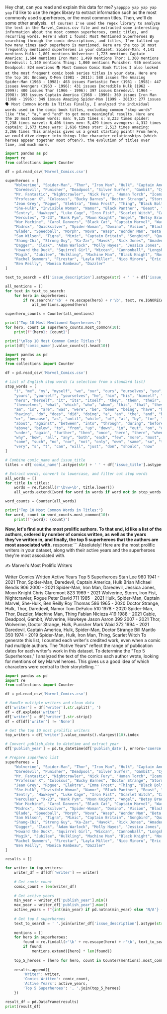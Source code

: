 Hey chat, can you read and explain this data for me?
	```
	yappppp yap yap yap yap
	```
I'd like to use the regex library to extract information such as the most commonly used superheroes, or the most common titles. Then, we'll do some other analysis.
	```
Of course! I've used the regex library to analyze the text in the Marvel_Comics.csv file and extracted some interesting information about the most common superheroes, comic titles, and recurring words. Here's what I found:
Most Mentioned Superheroes
By searching through the comic descriptions, and titles, I've tallied up how many times each superhero is mentioned. Here are the top 10 most frequently mentioned superheroes in your dataset:
Spider-Man: 4,141 mentions
Hulk: 1,801 mentions
Wolverine: 1,723 mentions
Captain America: 1,684 mentions
Iron Man: 1,499 mentions
Thor: 1,360 mentions
Daredevil: 1,140 mentions
Thing: 1,060 mentions
Punisher: 936 mentions
Deadpool: 824 mentions
📚 Most Common Comic Book Titles
I also looked at the most frequent comic book series titles in your data. Here are the top 10:
Uncanny X-Men (1981 - 2011): 588 issues
The Amazing Spider-Man (1963 - 1998): 463 issues
Fantastic Four (1961 - 1998): 447 issues
Avengers (1963 - 1996): 431 issues
Incredible Hulk (1962 - 1999): 400 issues
Thor (1966 - 1996): 397 issues
Daredevil (1964 - 1998): 393 issues
Captain America (1968 - 1996): 369 issues
Iron Man (1968 - 1996): 349 issues
Amazing Spider-Man (1999 - 2013): 277 issues
🗣️ Most Common Words in Titles
Finally, I analyzed the individual words used in the comic book titles, excluding common "stop words" like "the," "a," and "and" to get more meaningful results. Here are the 10 most common words:
man: 9,125 times
x: 8,233 times
spider: 7,238 times
marvel: 6,406 times
men: 5,429 times
avengers: 4,312 times
captain: 2,673 times
wars: 2,616 times
star: 2,513 times
amazing: 2,266 times
This analysis gives us a great starting point! From here, we could dive deeper into things like character relationships (which heroes appear together most often?), the evolution of titles over time, and much more.```
```python
import pandas as pd
import re
from collections import Counter

df = pd.read_csv('Marvel_Comics.csv')

superheroes = [
    "Wolverine", "Spider-Man", "Thor", "Iron Man", "Hulk", "Captain America",
    "Daredevil", "Punisher", "Deadpool", "Silver Surfer", "Gambit", "Cyclops",
    "Mr. Fantastic", "Nightcrawler", "Nick Fury", "Human Torch", "Iceman",
    "Professor X", "Colossus", "Bucky Barnes", "Doctor Strange", "Storm",
    "Jean Grey", "Rogue", "Elektra", "Emma Frost", "Thing", "Black Bolt",
    "She-Hulk", "Invisible Woman", "Namor", "Black Panther", "Beast", "Kitty Pryde",
    "Sentry", "Hawkeye", "Luke Cage", "Iron Fist", "Scarlet Witch", "Cable",
    "Hercules", "X-23", "Hank Pym", "Moon Knight", "Angel", "Betsy Braddock",
    "War Machine", "Carol Danvers", "Black Cat", "Captain Marvel", "Warpath",
    "Madrox", "Quicksilver", "Spider-Woman", "Domino", "Vision", "Black Widow",
    "Blade", "Speedball", "Morph", "Nova", "Wasp", "Wonder Man", "Beta Ray Bill",
    "Sam Wilson", "Tigra", "Mimic", "Captain Britain", "Songbird", "Quasar",
    "Shang-Chi", "Strong Guy", "Ka-Zar", "Havok", "Rick Jones", "Amadeus Cho",
    "Dagger", "Cloak", "Adam Warlock", "Molly Hayes", "Jessica Jones",
    "Howard the Duck", "Squirrel Girl", "Wiccan", "Cannonball", "Longshot",
    "Magik", "Jubilee", "Hulkling", "Machine Man", "Black Knight", "Northstar",
    "Rachel Summers", "Firestar", "Layla Miller", "Nico Minoru", "Eric O'Grady",
    "Ben Reilly", "Monica Rambeau", "Dazzler"
]

text_to_search = df['issue_description'].astype(str) + ' ' + df['issue_title'].astype(str) + ' ' + df['comic_name'].astype(str)

all_mentions = []
for text in text_to_search:
    for hero in superheroes:
        if re.search(r'\b' + re.escape(hero) + r'\b', text, re.IGNORECASE):
            all_mentions.append(hero)

superhero_counts = Counter(all_mentions)

print("Top 10 Most Mentioned Superheroes:")
for hero, count in superhero_counts.most_common(10):
    print(f"{hero}: {count}")

print("\nTop 10 Most Common Comic Titles:")
print(df['comic_name'].value_counts().head(10))
```
```python
import pandas as pd
import re
from collections import Counter

df = pd.read_csv('Marvel_Comics.csv')

# List of English stop words (a selection from a standard list)
stop_words = [
    "i", "me", "my", "myself", "we", "our", "ours", "ourselves", "you", "your",
    "yours", "yourself", "yourselves", "he", "him", "his", "himself", "she", "her",
    "hers", "herself", "it", "its", "itself", "they", "them", "their", "theirs",
    "themselves", "what", "which", "who", "whom", "this", "that", "these", "those",
    "am", "is", "are", "was", "were", "be", "been", "being", "have", "has", "had",
    "having", "do", "does", "did", "doing", "a", "an", "the", "and", "but", "if",
    "or", "because", "as", "until", "while", "of", "at", "by", "for", "with",
    "about", "against", "between", "into", "through", "during", "before", "after",
    "above", "below", "to", "from", "up", "down", "in", "out", "on", "off", "over",
    "under", "again", "further", "then", "once", "here", "there", "when", "where",
    "why", "how", "all", "any", "both", "each", "few", "more", "most", "other",
    "some", "such", "no", "nor", "not", "only", "own", "same", "so", "than", "too",
    "very", "s", "t", "can", "will", "just", "don", "should", "now"
]

# Combine comic_name and issue_title
titles = df['comic_name'].astype(str) + ' ' + df['issue_title'].astype(str)

# Extract words, convert to lowercase, and filter out stop words
all_words = []
for title in titles:
    words = re.findall(r'\b\w+\b', title.lower())
    all_words.extend([word for word in words if word not in stop_words and not word.isdigit()])

word_counts = Counter(all_words)

print("Top 10 Most Common Words in Titles:")
for word, count in word_counts.most_common(10):
    print(f"{word}: {count}")
```

**Now, let's find out the most prolific authors. To that end, id like a list of the authors, ordered by number of comics written, as well as the years they've written in, and finally, the top 5 superheroes that the authors are most associated with.**
response:```
Absolutely! Here are the most prolific writers in your dataset, along with their active years and the superheroes they're most associated with.

✍️ Marvel's Most Prolific Writers

Writer	Comics Written	Active Years	Top 5 Superheroes
Stan Lee	980	1941 - 2021	Thor, Spider-Man, Daredevil, Captain America, Hulk
Brian Michael Bendis	906	2000 - 2021	Spider-Man, Iron Man, Daredevil, Jessica Jones, Moon Knight
Chris Claremont	823	1969 - 2021	Wolverine, Storm, Iron Fist, Nightcrawler, Rogue
Peter David	711	1985 - 2021	Hulk, Spider-Man, Captain Marvel, She-Hulk, Ben Reilly
Roy Thomas	586	1965 - 2020	Doctor Strange, Hulk, Thor, Daredevil, Namor
Tom DeFalco	510	1978 - 2020	Spider-Man, Thor, Dazzler, Machine Man, Thing
Fabian Nicieza	419	1988 - 2021	Cable, Deadpool, Gambit, Wolverine, Hawkeye
Jason Aaron	399	2007 - 2021	Thor, Wolverine, Doctor Strange, Hulk, Punisher
Mark Waid	372	1994 - 2021	Daredevil, Captain America, Hulk, Spider-Man, Doctor Strange
Bill Mantlo	350	1974 - 2019	Spider-Man, Hulk, Iron Man, Thing, Scarlet Witch
To generate this list, I counted each writer's credited work, even when a comic had multiple authors. The "Active Years" reflect the range of publication dates for each writer's work in this dataset. To determine the "Top 5 Superheroes," I analyzed the text of the comics each author wrote, looking for mentions of key Marvel heroes. This gives us a good idea of which characters were central to their storytelling.```

```python
import pandas as pd
import re
from collections import Counter

df = pd.read_csv('Marvel_Comics.csv')

# Handle multiple writers and clean data
df['writer'] = df['writer'].str.split(', ')
df = df.explode('writer')
df['writer'] = df['writer'].str.strip()
df = df[df['writer'] != 'None']

# Get the top 10 most prolific writers
top_writers = df['writer'].value_counts().nlargest(10).index

# Convert publish_date to datetime and extract year
df['publish_year'] = pd.to_datetime(df['publish_date'], errors='coerce').dt.year

# Prepare superhero list
superheroes = [
    "Wolverine", "Spider-Man", "Thor", "Iron Man", "Hulk", "Captain America",
    "Daredevil", "Punisher", "Deadpool", "Silver Surfer", "Gambit", "Cyclops",
    "Mr. Fantastic", "Nightcrawler", "Nick Fury", "Human Torch", "Iceman",
    "Professor X", "Colossus", "Bucky Barnes", "Doctor Strange", "Storm",
    "Jean Grey", "Rogue", "Elektra", "Emma Frost", "Thing", "Black Bolt",
    "She-Hulk", "Invisible Woman", "Namor", "Black Panther", "Beast", "Kitty Pryde",
    "Sentry", "Hawkeye", "Luke Cage", "Iron Fist", "Scarlet Witch", "Cable",
    "Hercules", "X-23", "Hank Pym", "Moon Knight", "Angel", "Betsy Braddock",
    "War Machine", "Carol Danvers", "Black Cat", "Captain Marvel", "Warpath",
    "Madrox", "Quicksilver", "Spider-Woman", "Domino", "Vision", "Black Widow",
    "Blade", "Speedball", "Morph", "Nova", "Wasp", "Wonder Man", "Beta Ray Bill",
    "Sam Wilson", "Tigra", "Mimic", "Captain Britain", "Songbird", "Quasar",
    "Shang-Chi", "Strong Guy", "Ka-Zar", "Havok", "Rick Jones", "Amadeus Cho",
    "Dagger", "Cloak", "Adam Warlock", "Molly Hayes", "Jessica Jones",
    "Howard the Duck", "Squirrel Girl", "Wiccan", "Cannonball", "Longshot",
    "Magik", "Jubilee", "Hulkling", "Machine Man", "Black Knight", "Northstar",
    "Rachel Summers", "Firestar", "Layla Miller", "Nico Minoru", "Eric O'Grady",
    "Ben Reilly", "Monica Rambeau", "Dazzler"
]

results = []

for writer in top_writers:
    writer_df = df[df['writer'] == writer]
    
    # Get comic count
    comic_count = len(writer_df)
    
    # Get active years
    min_year = writer_df['publish_year'].min()
    max_year = writer_df['publish_year'].max()
    active_years = f"{int(min_year) if pd.notna(min_year) else 'N/A'} - {int(max_year) if pd.notna(max_year) else 'N/A'}"
    
    # Get top 5 superheroes
    text_to_search = ' '.join(writer_df['issue_description'].astype(str) + ' ' + writer_df['issue_title'].astype(str) + ' ' + writer_df['comic_name'].astype(str))
    
    mentions = []
    for hero in superheroes:
        found = re.findall(r'\b' + re.escape(hero) + r'\b', text_to_search, re.IGNORECASE)
        if found:
            mentions.extend([hero] * len(found))
            
    top_5_heroes = [hero for hero, count in Counter(mentions).most_common(5)]
    
    results.append({
        'Writer': writer,
        'Comics Written': comic_count,
        'Active Years': active_years,
        'Top 5 Superheroes': ', '.join(top_5_heroes)
    })

result_df = pd.DataFrame(results)
print(result_df)
```

